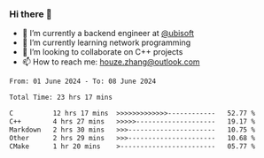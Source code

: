 ### Hi there 👋
- 🔭 I’m currently a backend engineer at [@ubisoft](https://github.com/ubisoft)
- 🌱 I’m currently learning network programming
- 👯 I’m looking to collaborate on C++ projects
- 📫 How to reach me: houze.zhang@outlook.com

<!--START_SECTION:waka-->

```txt
From: 01 June 2024 - To: 08 June 2024

Total Time: 23 hrs 17 mins

C          12 hrs 17 mins  >>>>>>>>>>>>>------------   52.77 %
C++        4 hrs 27 mins   >>>>>--------------------   19.17 %
Markdown   2 hrs 30 mins   >>>----------------------   10.75 %
Other      2 hrs 29 mins   >>>----------------------   10.68 %
CMake      1 hr 20 mins    >------------------------   05.77 %
```

<!--END_SECTION:waka-->
